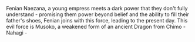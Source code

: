 Fenian Naezana, a young empress meets a dark power that they don't fully understand - promising them power beyond belief and the ability to fill their father's shoes, Fenian joins with this force, leading to the present day. This evil force is Musoko, a weakened form of an ancient Dragon from Chimo -Nahagi - 